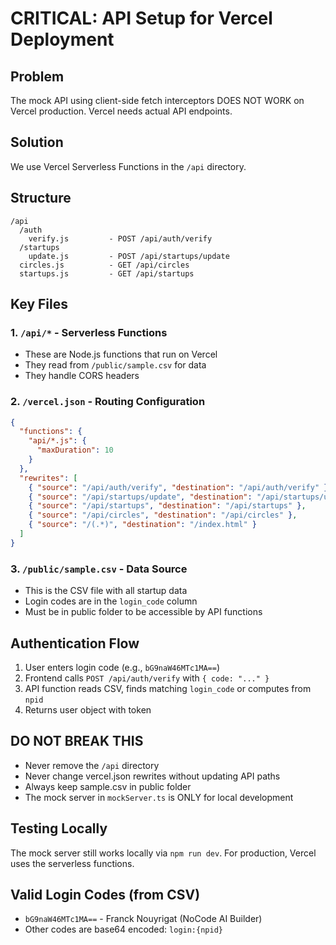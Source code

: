 # CRITICAL: API Setup for Vercel Deployment

## Problem
The mock API using client-side fetch interceptors DOES NOT WORK on Vercel production.
Vercel needs actual API endpoints.

## Solution
We use Vercel Serverless Functions in the `/api` directory.

## Structure
```
/api
  /auth
    verify.js         - POST /api/auth/verify
  /startups
    update.js         - POST /api/startups/update
  circles.js          - GET /api/circles
  startups.js         - GET /api/startups
```

## Key Files

### 1. `/api/*` - Serverless Functions
- These are Node.js functions that run on Vercel
- They read from `/public/sample.csv` for data
- They handle CORS headers

### 2. `/vercel.json` - Routing Configuration
```json
{
  "functions": {
    "api/*.js": {
      "maxDuration": 10
    }
  },
  "rewrites": [
    { "source": "/api/auth/verify", "destination": "/api/auth/verify" },
    { "source": "/api/startups/update", "destination": "/api/startups/update" },
    { "source": "/api/startups", "destination": "/api/startups" },
    { "source": "/api/circles", "destination": "/api/circles" },
    { "source": "/(.*)", "destination": "/index.html" }
  ]
}
```

### 3. `/public/sample.csv` - Data Source
- This is the CSV file with all startup data
- Login codes are in the `login_code` column
- Must be in public folder to be accessible by API functions

## Authentication Flow
1. User enters login code (e.g., `bG9naW46MTc1MA==`)
2. Frontend calls `POST /api/auth/verify` with `{ code: "..." }`
3. API function reads CSV, finds matching `login_code` or computes from `npid`
4. Returns user object with token

## DO NOT BREAK THIS
- Never remove the `/api` directory
- Never change vercel.json rewrites without updating API paths
- Always keep sample.csv in public folder
- The mock server in `mockServer.ts` is ONLY for local development

## Testing Locally
The mock server still works locally via `npm run dev`.
For production, Vercel uses the serverless functions.

## Valid Login Codes (from CSV)
- `bG9naW46MTc1MA==` - Franck Nouyrigat (NoCode AI Builder)
- Other codes are base64 encoded: `login:{npid}`